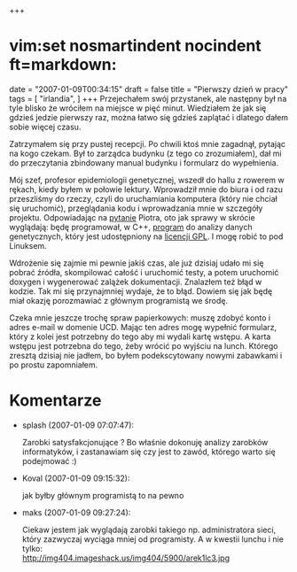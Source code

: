 +++
# vim:set nosmartindent nocindent ft=markdown:
date = "2007-01-09T00:34:15"
draft = false
title = "Pierwszy dzień w pracy"
tags = [ "irlandia", ]
+++
Przejechałem swój przystanek, ale następny był na tyle blisko że wróciłem na
miejsce w pięć minut. Wiedziałem że jak się gdzieś jedzie pierwszy raz, można
łatwo się gdzieś zaplątać i dlatego dałem sobie więcej czasu.

Zatrzymałem się przy pustej recepcji. Po chwili ktoś mnie zagadnął, pytając na
kogo czekam. Był to zarządca budynku (z tego co zrozumiałem), dał mi do
przeczytania zbindowany manual budynku i formularz do wypełnienia.

Mój szef, profesor epidemiologii genetycznej, wszedł do hallu z rowerem
w rękach, kiedy byłem w połowie lektury. Wprowadził mnie do biura i od razu
przeszliśmy do rzeczy, czyli do uruchamiania komputera (który nie chciał się
uruchomić), przeglądania kodu i wprowadzania mnie w szczegóły projektu.
Odpowiadając na
[pytanie](http://automaciej.jogger.pl/2007/01/07/dwupoziomowe-mieszkanie/)
Piotra, oto jak sprawy w skrócie wyglądają: będę programował, w C++,
[program](http://www.ucd.ie/genepi/software.html) do analizy danych
genetycznych, który jest udostępniony na [licencji
GPL](http://www.gnu.org/licenses/gpl.html). I mogę robić to pod Linuksem.

Wdrożenie się zajmie mi pewnie jakiś czas, ale już dzisiaj udało mi się pobrać
źródła, skompilować całość i uruchomić testy, a potem uruchomić doxygen i
wygenerować zalążek dokumentacji. Znalazłem też błąd w kodzie. Tak mi się
przynajmniej wydaje, że to błąd. Dowiem się jak będę miał okazję porozmawiać z
głównym programistą we środę.

Czeka mnie jeszcze trochę spraw papierkowych: muszę zdobyć konto i adres
e-mail w domenie UCD. Mając ten adres mogę wypełnić formularz, który z kolei
jest potrzebny do tego aby mi wydali kartę wstępu. A karta wstępu jest
potrzebna do tego, żeby wrócić po wyjściu na lunch. Którego zresztą dzisiaj
nie jadłem, bo byłem podekscytowany nowymi zabawkami i po prostu zapomniałem.

# Komentarze

* splash (2007-01-09 07:07:47): <p>Zarobki satysfakcjonujące ? Bo właśnie
  dokonuję analizy zarobków informatyków, i zastanawiam się czy jest to zawód,
  którego warto się podejmować :)</p>
* Koval (2007-01-09 09:15:32): <p>jak byłby głównym programistą to na pewno</p>
* maks (2007-01-09 09:27:24): <p>Ciekaw jestem jak wyglądają zarobki takiego np.
  administratora sieci, który zazwyczaj wyciąga mniej od programisty. A w
  kwestii lunchu i nie tylko:<br />
  http://img404.imageshack.us/img404/5900/arek1lc3.jpg</p>
